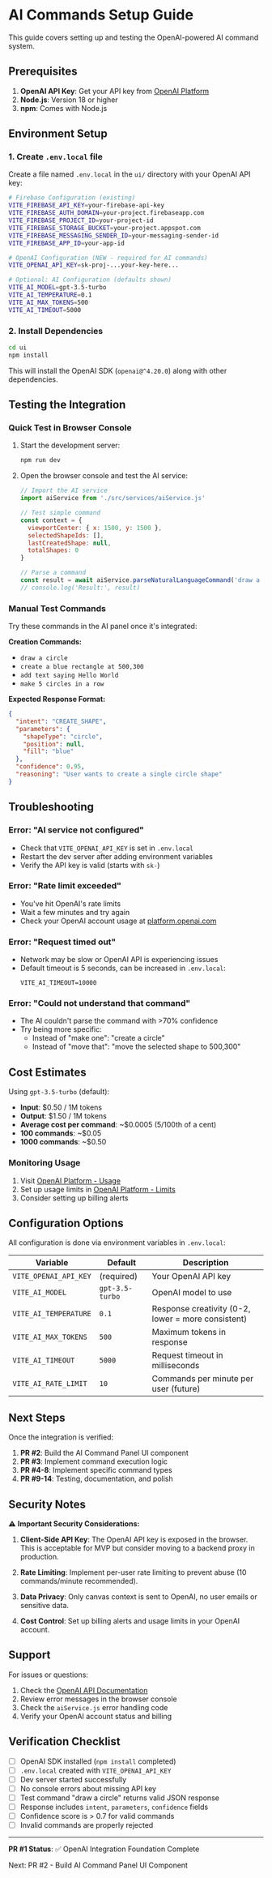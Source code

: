 # AI Commands Setup Guide

This guide covers setting up and testing the OpenAI-powered AI command system.

## Prerequisites

1. **OpenAI API Key**: Get your API key from [OpenAI Platform](https://platform.openai.com/api-keys)
2. **Node.js**: Version 18 or higher
3. **npm**: Comes with Node.js

## Environment Setup

### 1. Create `.env.local` file

Create a file named `.env.local` in the `ui/` directory with your OpenAI API key:

```bash
# Firebase Configuration (existing)
VITE_FIREBASE_API_KEY=your-firebase-api-key
VITE_FIREBASE_AUTH_DOMAIN=your-project.firebaseapp.com
VITE_FIREBASE_PROJECT_ID=your-project-id
VITE_FIREBASE_STORAGE_BUCKET=your-project.appspot.com
VITE_FIREBASE_MESSAGING_SENDER_ID=your-messaging-sender-id
VITE_FIREBASE_APP_ID=your-app-id

# OpenAI Configuration (NEW - required for AI commands)
VITE_OPENAI_API_KEY=sk-proj-...your-key-here...

# Optional: AI Configuration (defaults shown)
VITE_AI_MODEL=gpt-3.5-turbo
VITE_AI_TEMPERATURE=0.1
VITE_AI_MAX_TOKENS=500
VITE_AI_TIMEOUT=5000
```

### 2. Install Dependencies

```bash
cd ui
npm install
```

This will install the OpenAI SDK (`openai@^4.20.0`) along with other dependencies.

## Testing the Integration

### Quick Test in Browser Console

1. Start the development server:
   ```bash
   npm run dev
   ```

2. Open the browser console and test the AI service:
   ```javascript
   // Import the AI service
   import aiService from './src/services/aiService.js'
   
   // Test simple command
   const context = {
     viewportCenter: { x: 1500, y: 1500 },
     selectedShapeIds: [],
     lastCreatedShape: null,
     totalShapes: 0
   }
   
   // Parse a command
   const result = await aiService.parseNaturalLanguageCommand('draw a circle', context)
   // console.log('Result:', result)
   ```

### Manual Test Commands

Try these commands in the AI panel once it's integrated:

**Creation Commands:**
- `draw a circle`
- `create a blue rectangle at 500,300`
- `add text saying Hello World`
- `make 5 circles in a row`

**Expected Response Format:**
```json
{
  "intent": "CREATE_SHAPE",
  "parameters": {
    "shapeType": "circle",
    "position": null,
    "fill": "blue"
  },
  "confidence": 0.95,
  "reasoning": "User wants to create a single circle shape"
}
```

## Troubleshooting

### Error: "AI service not configured"
- Check that `VITE_OPENAI_API_KEY` is set in `.env.local`
- Restart the dev server after adding environment variables
- Verify the API key is valid (starts with `sk-`)

### Error: "Rate limit exceeded"
- You've hit OpenAI's rate limits
- Wait a few minutes and try again
- Check your OpenAI account usage at [platform.openai.com](https://platform.openai.com/usage)

### Error: "Request timed out"
- Network may be slow or OpenAI API is experiencing issues
- Default timeout is 5 seconds, can be increased in `.env.local`:
  ```
  VITE_AI_TIMEOUT=10000
  ```

### Error: "Could not understand that command"
- The AI couldn't parse the command with >70% confidence
- Try being more specific:
  - Instead of "make one": "create a circle"
  - Instead of "move that": "move the selected shape to 500,300"

## Cost Estimates

Using `gpt-3.5-turbo` (default):
- **Input**: $0.50 / 1M tokens
- **Output**: $1.50 / 1M tokens
- **Average cost per command**: ~$0.0005 (5/100th of a cent)
- **100 commands**: ~$0.05
- **1000 commands**: ~$0.50

### Monitoring Usage

1. Visit [OpenAI Platform - Usage](https://platform.openai.com/usage)
2. Set up usage limits in [OpenAI Platform - Limits](https://platform.openai.com/account/limits)
3. Consider setting up billing alerts

## Configuration Options

All configuration is done via environment variables in `.env.local`:

| Variable | Default | Description |
|----------|---------|-------------|
| `VITE_OPENAI_API_KEY` | (required) | Your OpenAI API key |
| `VITE_AI_MODEL` | `gpt-3.5-turbo` | OpenAI model to use |
| `VITE_AI_TEMPERATURE` | `0.1` | Response creativity (0-2, lower = more consistent) |
| `VITE_AI_MAX_TOKENS` | `500` | Maximum tokens in response |
| `VITE_AI_TIMEOUT` | `5000` | Request timeout in milliseconds |
| `VITE_AI_RATE_LIMIT` | `10` | Commands per minute per user (future) |

## Next Steps

Once the integration is verified:

1. **PR #2**: Build the AI Command Panel UI component
2. **PR #3**: Implement command execution logic
3. **PR #4-8**: Implement specific command types
4. **PR #9-14**: Testing, documentation, and polish

## Security Notes

⚠️ **Important Security Considerations:**

1. **Client-Side API Key**: The OpenAI API key is exposed in the browser. This is acceptable for MVP but consider moving to a backend proxy in production.

2. **Rate Limiting**: Implement per-user rate limiting to prevent abuse (10 commands/minute recommended).

3. **Data Privacy**: Only canvas context is sent to OpenAI, no user emails or sensitive data.

4. **Cost Control**: Set up billing alerts and usage limits in your OpenAI account.

## Support

For issues or questions:
1. Check the [OpenAI API Documentation](https://platform.openai.com/docs)
2. Review error messages in the browser console
3. Check the `aiService.js` error handling code
4. Verify your OpenAI account status and billing

## Verification Checklist

- [ ] OpenAI SDK installed (`npm install` completed)
- [ ] `.env.local` created with `VITE_OPENAI_API_KEY`
- [ ] Dev server started successfully
- [ ] No console errors about missing API key
- [ ] Test command "draw a circle" returns valid JSON response
- [ ] Response includes `intent`, `parameters`, `confidence` fields
- [ ] Confidence score is > 0.7 for valid commands
- [ ] Invalid commands are properly rejected

---

**PR #1 Status**: ✅ OpenAI Integration Foundation Complete

Next: PR #2 - Build AI Command Panel UI Component

